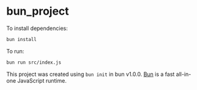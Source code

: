 # bun_project

To install dependencies:

```bash
bun install
```

To run:

```bash
bun run src/index.js
```

This project was created using `bun init` in bun v1.0.0. [Bun](https://bun.sh) is a fast all-in-one JavaScript runtime.
